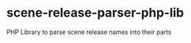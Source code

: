 scene-release-parser-php-lib
============================

PHP Library to parse scene release names into their parts
